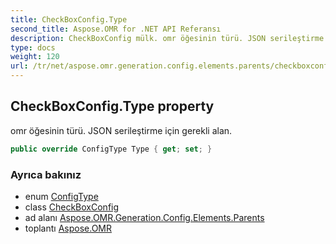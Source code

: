 ```yaml
---
title: CheckBoxConfig.Type
second_title: Aspose.OMR for .NET API Referansı
description: CheckBoxConfig mülk. omr öğesinin türü. JSON serileştirme için gerekli alan.
type: docs
weight: 120
url: /tr/net/aspose.omr.generation.config.elements.parents/checkboxconfig/type/
---
```

## CheckBoxConfig.Type property

omr öğesinin türü. JSON serileştirme için gerekli alan.

```csharp
public override ConfigType Type { get; set; }
```

### Ayrıca bakınız

* enum [ConfigType](../../../aspose.omr.generation.config.enums/configtype/)
* class [CheckBoxConfig](../)
* ad alanı [Aspose.OMR.Generation.Config.Elements.Parents](../../checkboxconfig/)
* toplantı [Aspose.OMR](../../../)


